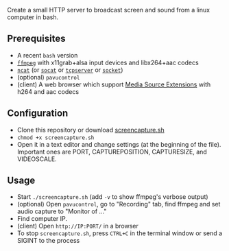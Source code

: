 Create a small HTTP server to broadcast screen and sound from a linux computer in bash.

## Prerequisites

* A recent `bash` version
* [`ffmpeg`](https://ffmpeg.org/about.html) with x11grab+alsa input devices and libx264+aac codecs
* [`ncat`](https://nmap.org/ncat/) (or [`socat`](http://www.dest-unreach.org/socat/) or [`tcpserver`](http://cr.yp.to/ucspi-tcp/tcpserver.html) or [`socket`](http://manpages.ubuntu.com/manpages/trusty/man1/socket.1.html))
* (optional) `pavucontrol`
* (client) A web browser which support [Media Source Extensions](https://w3c.github.io/media-source/) with h264 and aac codecs

## Configuration

* Clone this repository or download [screencapture.sh](https://github.com/ndeineko/bash-http-screen-broadcast/blob/master/screencapture.sh)
* `chmod +x screencapture.sh`
* Open it in a text editor and change settings (at the beginning of the file). Important ones are PORT, CAPTUREPOSITION, CAPTURESIZE, and VIDEOSCALE.

## Usage

* Start `./screencapture.sh` (add `-v` to show ffmpeg's verbose output)
* (optional) Open `pavucontrol`, go to "Recording" tab, find ffmpeg and set audio capture to "Monitor of ..."
* Find computer IP.
* (client) Open `http://IP:PORT/` in a browser
* To stop `screencapture.sh`, press `CTRL+C` in the terminal window or send a SIGINT to the process
